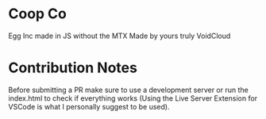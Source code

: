 # Coop Co
Egg Inc made in JS without the MTX 
Made by yours truly VoidCloud
# Contribution Notes
Before submitting a PR make sure to use a development server or run the index.html to check if everything works (Using the Live Server Extension for VSCode is what I personally suggest to be used).
